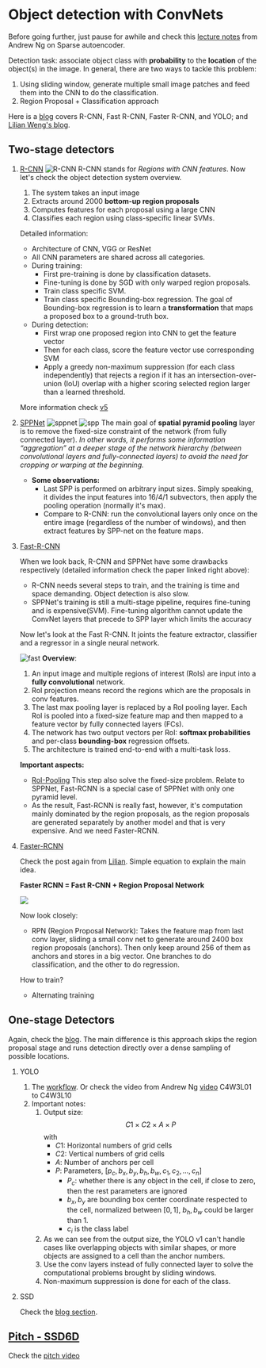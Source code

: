 # Object detection with ConvNets

Before going further, just pause  for awhile and check this [lecture notes](https://web.stanford.edu/class/cs294a/sparseAutoencoder.pdf) from Andrew Ng on Sparse autoencoder.

Detection task: associate object class with **probability** to the **location** of the object(s) in the image. In general, there are two ways to tackle this problem:
1. Using sliding window, generate multiple small image patches and feed them into the CNN to do the classification.
2. Region Proposal + Classification approach

Here is a [blog](https://towardsdatascience.com/r-cnn-fast-r-cnn-faster-r-cnn-yolo-object-detection-algorithms-36d53571365e) covers R-CNN, Fast R-CNN, Faster R-CNN, and YOLO; and [Lilian Weng's blog](https://lilianweng.github.io/lil-log/2017/12/31/object-recognition-for-dummies-part-3.html#r-cnn).

## Two-stage detectors

 1. [R-CNN](https://www.cv-foundation.org/openaccess/content_cvpr_2014/papers/Girshick_Rich_Feature_Hierarchies_2014_CVPR_paper.pdf) ![R-CNN](https://lilianweng.github.io/lil-log/assets/images/RCNN.png) R-CNN stands for *Regions with CNN features*. Now let's check the object detection system overview. 
    1. The system takes an input image
    2. Extracts around 2000 **bottom-up region proposals**
    3. Computes features for each proposal using a large CNN 
    4. Classifies each region using class-specific linear SVMs.
   
    Detailed information:
    * Architecture of CNN, VGG or ResNet
    * All CNN parameters are shared across all categories.
    * During training:
      * First pre-training is done by classification datasets.
      * Fine-tuning is done by SGD with only warped region proposals.
      * Train class specific SVM.
      * Train class specific Bounding-box regression. The goal of Bounding-box regression is to learn a **transformation** that maps a proposed box to a ground-truth box.
    * During detection:
      * First wrap one proposed region into CNN to get the feature vector
      * Then for each class, score the feature vector use corresponding SVM
      * Apply a greedy non-maximum suppression (for each class independently) that rejects a region if it has an intersection-over-union (IoU) overlap with a higher scoring selected region larger than a learned threshold.
    
    More information check [v5](https://arxiv.org/abs/1406.4729)

1. [SPPNet](https://arxiv.org/pdf/1406.4729.pdf) ![sppnet](https://miro.medium.com/max/1910/1*n4LE9idyGJX_efOsS-FNvw.png) ![spp](https://miro.medium.com/max/1374/1*EMhHR_g4UWEYpxsVWdpKdA.png) The main goal of **spatial pyramid pooling** layer is to remove the fixed-size constraint of the network (from fully connected layer). *In other words, it performs some information “aggregation” at a deeper stage of the network hierarchy (between convolutional layers and fully-connected layers) to avoid the need for cropping or warping at the beginning.* 

    * **Some observations:**
       * Last SPP is performed on arbitrary input sizes. Simply speaking, it divides the input features into 16/4/1 subvectors, then apply the pooling operation (normally it's max).
       * Compare to R-CNN: run the convolutional layers only once on the entire image (regardless of the number of windows), and then extract features by SPP-net on the feature maps.
   
2. [Fast-R-CNN](https://arxiv.org/pdf/1504.08083.pdf)
    
    When we look back, R-CNN and SPPNet have some drawbacks respectively (detailed information check the paper linked right above):
    * R-CNN needs several steps to train, and the training is time and space demanding. Object detection is also slow.
    * SPPNet's training is still a multi-stage pipeline, requires fine-tuning and is expensive(SVM). Fine-tuning algorithm cannot update the ConvNet layers that precede to SPP layer which limits the accuracy

    Now let's look at the Fast R-CNN. It joints the feature extractor, classifier and a regressor in a single neural network.
    
    ![fast](https://lilianweng.github.io/lil-log/assets/images/fast-RCNN.png)
    **Overview**:
    1.  An input image and multiple regions of interest (RoIs) are input into a **fully convolutional** network. 
    2.  RoI projection means record the regions which are the proposals in conv features.
    3.  The last max pooling layer is replaced by a RoI pooling layer. Each RoI is pooled into a fixed-size feature map and then mapped to a feature vector by fully connected layers (FCs).
    4.  The network has two output vectors per RoI: **softmax probabilities** and per-class **bounding-box** regression offsets. 
    5.  The architecture is trained end-to-end with a multi-task loss.

    **Important aspects:**
    * [RoI-Pooling](https://lilianweng.github.io/lil-log/2017/12/31/object-recognition-for-dummies-part-3.html#roi-pooling) This step also solve the fixed-size problem. Relate to SPPNet, Fast-RCNN is a special case of SPPNet with only one pyramid level.
    * As the result, Fast-RCNN is really fast, however, it's computation mainly dominated by the region proposals, as the region proposals are generated separately by another model and that is very expensive. And we need Faster-RCNN.

3. [Faster-RCNN](https://arxiv.org/pdf/1506.01497.pdf)

    Check the post again from [Lilian](https://lilianweng.github.io/lil-log/2017/12/31/object-recognition-for-dummies-part-3.html#faster-r-cnn). Simple equation to explain the main idea. 

    **Faster RCNN = Fast R-CNN + Region Proposal Network** 
    
    ![](https://lilianweng.github.io/lil-log/assets/images/faster-RCNN.png)

    Now look closely:
    * RPN (Region Proposal Network): Takes the feature map from last conv layer, sliding a small conv net to generate around 2400 box region proposals (anchors). Then only keep around 256 of them as anchors and stores in a big vector. One branches to do classification, and the other to do regression.

    How to train?
    * Alternating training

## One-stage Detectors

Again, check the [blog](https://lilianweng.github.io/lil-log/2018/12/27/object-detection-part-4.html). The main difference is this approach skips the region proposal stage and runs detection directly over a dense sampling of possible locations.

1. YOLO
   1. The [workflow](https://lilianweng.github.io/lil-log/2018/12/27/object-detection-part-4.html#workflow). Or check the video from Andrew Ng [video](https://www.youtube.com/watch?v=GSwYGkTfOKk&list=PLkDaE6sCZn6Gl29AoE31iwdVwSG-KnDzF&index=24&t=1s) C4W3L01 to C4W3L10
   2. Important notes:
      1. Output size:
            $$C1 \times C2 \times A \times P$$
            with
           * $C1$: Horizontal numbers of grid cells 
           * $C2$: Vertical numbers of grid cells 
           * $A$: Number of anchors per cell
           * $P$: Parameters, $[p_c, b_x, b_y, b_h, b_w, c_1, c_2, ..., c_n]$
             * $P_c$: whether there is any object in the cell, if close to zero, then the rest parameters are ignored
             * $b_x, b_y$ are bounding box center coordinate respected to the cell, normalized between $[0,1]$, $b_h, b_w$ could be larger than 1.
             * $c_i$ is the class label
        2. As we can see from the output size, the YOLO v1 can't handle cases like overlapping objects with similar shapes, or more objects are assigned to a cell than the anchor numbers.
        3. Use the conv layers instead of fully connected layer to solve the computational problems brought by sliding windows.
        4. Non-maximum suppression is done for each of the class.
                
2. SSD

    Check the [blog section](https://lilianweng.github.io/lil-log/2018/12/27/object-detection-part-4.html#ssd-single-shot-multibox-detector).

## [Pitch - SSD6D](https://arxiv.org/pdf/1711.10006.pdf)

Check the [pitch video](https://www.youtube.com/watch?v=YBwHZ8yOXfc)